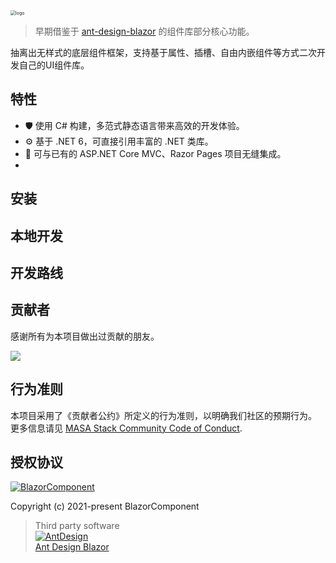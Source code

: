 <img src="https://github.com/BlazorComponent/BlazorComponent/raw/develop/docs/logo-v.png" alt="logo" style="zoom:50%;" />

> 早期借鉴于 [ant-design-blazor](https://github.com/ant-design-blazor/ant-design-blazor) 的组件库部分核心功能。

抽离出无样式的底层组件框架，支持基于属性、插槽、自由内嵌组件等方式二次开发自己的UI组件库。



## 特性

- 🛡 使用 C# 构建，多范式静态语言带来高效的开发体验。
- ⚙️ 基于 .NET 6，可直接引用丰富的 .NET 类库。
- 🎁 可与已有的 ASP.NET Core MVC、Razor Pages 项目无缝集成。
- 

## 安装


## 本地开发


## 开发路线


## 贡献者

感谢所有为本项目做出过贡献的朋友。

<a href="https://github.com/blazorcomponent/blazorcomponent/graphs/contributors"> 
    <img src="https://contrib.rocks/image?repo=blazorcomponent/blazorcomponent" /> 
</a>

## 行为准则

本项目采用了《贡献者公约》所定义的行为准则，以明确我们社区的预期行为。
更多信息请见 [MASA Stack Community Code of Conduct](https://github.com/masastack/community/blob/main/CODE-OF-CONDUCT.md).

## 授权协议

[![BlazorComponent](https://img.shields.io/badge/License-MIT-blue?style=flat-square)](https://github.com/BlazorComponent/BlazorComponent/blob/master/LICENSE)

Copyright (c) 2021-present BlazorComponent

> Third party software  
  [![AntDesign](https://img.shields.io/badge/License-MIT-blue?style=flat-square)](https://github.com/ant-design-blazor/ant-design-blazor/blob/master/LICENSE)  
  [Ant Design Blazor](https://github.com/ant-design-blazor/ant-design-blazor.git)

